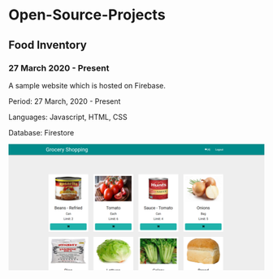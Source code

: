 # Open-Source-Projects
## Food Inventory 
### 27 March 2020 -  Present
A sample website which is hosted on Firebase.

Period: 27 March, 2020 - Present

Languages: Javascript, HTML, CSS

Database: Firestore

![alt text](https://github.com/tchu1997/Open-Source-Projects/blob/master/Food%20Inventory/img/index.PNG)
